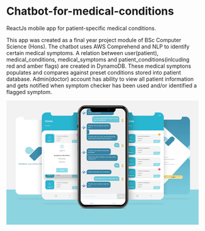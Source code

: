 # Chatbot-for-medical-conditions
ReactJs mobile app for patient-specific medical conditions. 

This app was created as a final year project module of BSc Computer Science (Hons). 
The chatbot uses AWS Comprehend and NLP to identify certain medical symptoms. 
A relation between user(patient), medical_conditions, medical_symptoms and patient_conditions(inlcuding red and amber flags) are created in DynamoDB.
These medical symptons populates and compares against preset conditions stored into patient database.
Admin(doctor) account has ability to view all patient information and gets notified when symptom checker has been used and/or identified a flagged symptom.

![alt text](https://github.com/DivTheDev/Chatbot-for-medical-conditions/blob/master/medimate.jpg)
